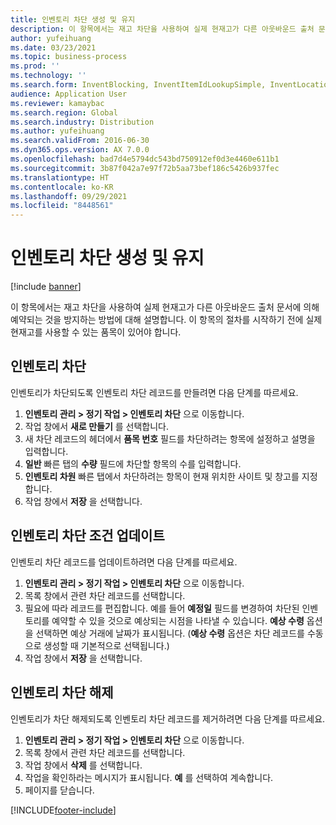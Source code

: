 ```yaml
---
title: 인벤토리 차단 생성 및 유지
description: 이 항목에서는 재고 차단을 사용하여 실제 현재고가 다른 아웃바운드 출처 문서에 의해 예약되는 것을 방지하는 방법에 대해 설명합니다.
author: yufeihuang
ms.date: 03/23/2021
ms.topic: business-process
ms.prod: ''
ms.technology: ''
ms.search.form: InventBlocking, InventItemIdLookupSimple, InventLocationIdLookup
audience: Application User
ms.reviewer: kamaybac
ms.search.region: Global
ms.search.industry: Distribution
ms.author: yufeihuang
ms.search.validFrom: 2016-06-30
ms.dyn365.ops.version: AX 7.0.0
ms.openlocfilehash: bad7d4e5794dc543bd750912ef0d3e4460e611b1
ms.sourcegitcommit: 3b87f042a7e97f72b5aa73bef186c5426b937fec
ms.translationtype: HT
ms.contentlocale: ko-KR
ms.lasthandoff: 09/29/2021
ms.locfileid: "8448561"
---
```

# <a name="create-and-maintain-an-inventory-blocking"></a>인벤토리 차단 생성 및 유지

[!include [banner](../../includes/banner.md)]

이 항목에서는 재고 차단을 사용하여 실제 현재고가 다른 아웃바운드 출처 문서에 의해 예약되는 것을 방지하는 방법에 대해 설명합니다. 이 항목의 절차를 시작하기 전에 실제 현재고를 사용할 수 있는 품목이 있어야 합니다.

## <a name="block-inventory"></a>인벤토리 차단

인벤토리가 차단되도록 인벤토리 차단 레코드를 만들려면 다음 단계를 따르세요.

1. **인벤토리 관리 \> 정기 작업 \> 인벤토리 차단** 으로 이동합니다.
1. 작업 창에서 **새로 만들기** 를 선택합니다.
1. 새 차단 레코드의 헤더에서 **품목 번호** 필드를 차단하려는 항목에 설정하고 설명을 입력합니다.
1. **일반** 빠른 탭의 **수량** 필드에 차단할 항목의 수를 입력합니다.
1. **인벤토리 차원** 빠른 탭에서 차단하려는 항목이 현재 위치한 사이트 및 창고를 지정합니다.
1. 작업 창에서 **저장** 을 선택합니다.

## <a name="update-the-conditions-of-the-inventory-blocking"></a>인벤토리 차단 조건 업데이트

인벤토리 차단 레코드를 업데이트하려면 다음 단계를 따르세요.

1. **인벤토리 관리 \> 정기 작업 \> 인벤토리 차단** 으로 이동합니다.
1. 목록 창에서 관련 차단 레코드를 선택합니다.
1. 필요에 따라 레코드를 편집합니다. 예를 들어 **예정일** 필드를 변경하여 차단된 인벤토리를 예약할 수 있을 것으로 예상되는 시점을 나타낼 수 있습니다. **예상 수령** 옵션을 선택하면 예상 거래에 날짜가 표시됩니다. (**예상 수령** 옵션은 차단 레코드를 수동으로 생성할 때 기본적으로 선택됩니다.)
1. 작업 창에서 **저장** 을 선택합니다.

## <a name="unblock-inventory"></a>인벤토리 차단 해제

인벤토리가 차단 해제되도록 인벤토리 차단 레코드를 제거하려면 다음 단계를 따르세요.

1. **인벤토리 관리 \> 정기 작업 \> 인벤토리 차단** 으로 이동합니다.
1. 목록 창에서 관련 차단 레코드를 선택합니다.
1. 작업 창에서 **삭제** 를 선택합니다.
1. 작업을 확인하라는 메시지가 표시됩니다. **예** 를 선택하여 계속합니다.
1. 페이지를 닫습니다.

[!INCLUDE[footer-include](../../../includes/footer-banner.md)]
